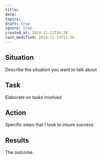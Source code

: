 ```yaml
---
title: 
date: 
topics: 
draft: true
ignore: true
created_at: 2024-11-11T19:38
last_modified: 2024-11-13T11:36
---
```


## Situation

Describe the situation you want to talk about

## Task

Elaborate on tasks involved

## Action

Specific steps that I took to insure success

## Results

The outcome